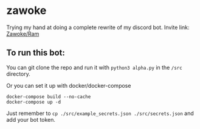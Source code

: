 # zawoke
Trying my hand at doing a complete rewrite of my discord bot.
Invite link: [Zawoke/Ram](https://discordapp.com/oauth2/authorize?client_id=319005959022313483&scope=bot&permissions=2146958591)
## To run this bot:

You can git clone the repo and run it with `python3 alpha.py` in the `/src` directory.

Or you can set it up with docker/docker-compose
```
docker-compose build --no-cache
docker-compose up -d
```

Just remember to `cp ./src/example_secrets.json ./src/secrets.json` and add your bot token.
